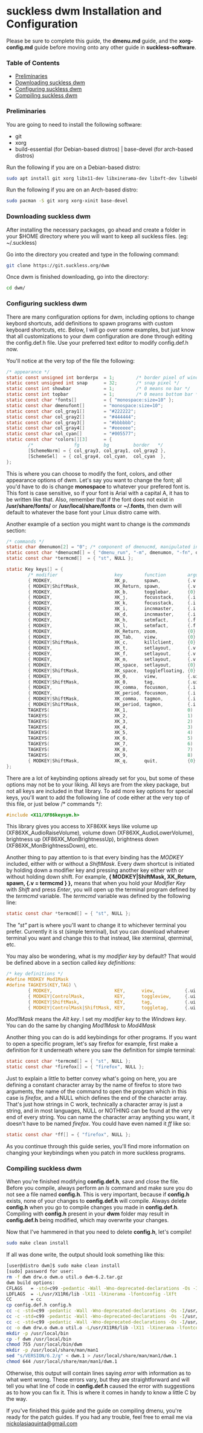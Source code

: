 # suckless dwm Installation and Configuration
Please be sure to complete this guide, the **dmenu.md** guide, and the **xorg-config.md** guide before moving onto any other guide in **suckless-software**.


### Table of Contents
 - [Preliminaries](#preliminaries)
 - [Downloading suckless dwm](#downloading-suckless-dwm)
 - [Configuring suckless dwm](#configuring-suckless-dwm)
 - [Compiling suckless dwm](#compiling-suckless-dwm)


### Preliminaries
You are going to need to install the following software:
 - git
 - xorg
 - build-essential (for Debian-based distros) | base-devel (for arch-based distros)

Run the following if you are on a Debian-based distro:
```bash
sudo apt install git xorg libx11-dev libxinerama-dev libxft-dev libwebkit2gtk-4.0-dev build-essential
```

Run the following if you are on an Arch-based distro:
```bash
sudo pacman -S git xorg xorg-xinit base-devel
```

### Downloading suckless dwm
After installing the necessary packages, go ahead and create a folder in your $HOME directory where you will want to keep all suckless files. (eg: ~/.suckless)

Go into the directory you created and type in the following command:
```bash
git clone https://git.suckless.org/dwm
```

Once dwm is finished downloading, go into the directory:
```bash
cd dwm/
```

### Configuring suckless dwm
There are many configuration options for dwm, including options to change keybord shortcuts, add definitions to spawn programs with custom keyboard shortcuts, etc. Below, I will go over some examples, but just know that all customizations to your dwm configuration are done through editing the config.def.h file. Use your preferred text editor to modify config.def.h now.

You'll notice at the very top of the file the following:
```c
/* appearance */
static const unsigned int borderpx  = 1;        /* border pixel of windows */
static const unsigned int snap      = 32;       /* snap pixel */
static const int showbar            = 1;        /* 0 means no bar */
static const int topbar             = 1;        /* 0 means bottom bar */
static const char *fonts[]          = { "monospace:size=10" };
static const char dmenufont[]       = "monospace:size=10";
static const char col_gray1[]       = "#222222";
static const char col_gray2[]       = "#444444";
static const char col_gray3[]       = "#bbbbbb";
static const char col_gray4[]       = "#eeeeee";
static const char col_cyan[]        = "#005577";
static const char *colors[][3]      = {
        /*               fg         bg         border   */
        [SchemeNorm] = { col_gray3, col_gray1, col_gray2 },
        [SchemeSel]  = { col_gray4, col_cyan,  col_cyan  },
};
```

This is where you can choose to modify the font, colors, and other appearance options of dwm. Let's say you want to change the font; all you'd have to do is change **monospace** to whatever your prefered font is. This font is case sensitive, so if your font is Arial with a capital A, it has to be written like that. Also, remember that if the font does not exist in **/usr/share/fonts/** or **/usr/local/share/fonts** or **~/.fonts**, then dwm will default to whatever the base font your Linux distro came with.

Another example of a section you might want to change is the *commands* section:
```c
/* commands */
static char dmenumon[2] = "0"; /* component of dmenucmd, manipulated in spawn() */
static const char *dmenucmd[] = { "dmenu_run", "-m", dmenumon, "-fn", dmenufont, "-nb", col_gray1, "-nf", col_gray3, "-sb", col_cyan, "-sf", col_gray4, NULL };
static const char *termcmd[]  = { "st", NULL };

static Key keys[] = {
        /* modifier                     key        function        argument */
        { MODKEY,                       XK_p,      spawn,          {.v = dmenucmd } },
        { MODKEY|ShiftMask,             XK_Return, spawn,          {.v = termcmd } },
        { MODKEY,                       XK_b,      togglebar,      {0} },
        { MODKEY,                       XK_j,      focusstack,     {.i = +1 } },
        { MODKEY,                       XK_k,      focusstack,     {.i = -1 } },
        { MODKEY,                       XK_i,      incnmaster,     {.i = +1 } },
        { MODKEY,                       XK_d,      incnmaster,     {.i = -1 } },
        { MODKEY,                       XK_h,      setmfact,       {.f = -0.05} },
        { MODKEY,                       XK_l,      setmfact,       {.f = +0.05} },
        { MODKEY,                       XK_Return, zoom,           {0} },
        { MODKEY,                       XK_Tab,    view,           {0} },
        { MODKEY|ShiftMask,             XK_c,      killclient,     {0} },
        { MODKEY,                       XK_t,      setlayout,      {.v = &layouts[0]} },
        { MODKEY,                       XK_f,      setlayout,      {.v = &layouts[1]} },
        { MODKEY,                       XK_m,      setlayout,      {.v = &layouts[2]} },
        { MODKEY,                       XK_space,  setlayout,      {0} },
        { MODKEY|ShiftMask,             XK_space,  togglefloating, {0} },
        { MODKEY,                       XK_0,      view,           {.ui = ~0 } },
        { MODKEY|ShiftMask,             XK_0,      tag,            {.ui = ~0 } },
        { MODKEY,                       XK_comma,  focusmon,       {.i = -1 } },
        { MODKEY,                       XK_period, focusmon,       {.i = +1 } },
        { MODKEY|ShiftMask,             XK_comma,  tagmon,         {.i = -1 } },
        { MODKEY|ShiftMask,             XK_period, tagmon,         {.i = +1 } },
        TAGKEYS(                        XK_1,                      0)
        TAGKEYS(                        XK_2,                      1)
        TAGKEYS(                        XK_3,                      2)
        TAGKEYS(                        XK_4,                      3)
        TAGKEYS(                        XK_5,                      4)
        TAGKEYS(                        XK_6,                      5)
        TAGKEYS(                        XK_7,                      6)
        TAGKEYS(                        XK_8,                      7)
        TAGKEYS(                        XK_9,                      8)
        { MODKEY|ShiftMask,             XK_q,      quit,           {0} },
};
```

There are a lot of keybinding options already set for you, but some of these options may not be to your liking. All keys are from the xkey package, but not all keys are included in that library. To add more key options for special keys, you'll want to add the following line of code either at the very top of this file, or just below /* commands */:
```c
#include <X11/XF86keysym.h>
```

This library gives you access to XF86XK keys like volume up (XF86XK_AudioRaiseVolume), volume down (XF86XK_AudioLowerVolume), brightness up (XF86XK_MonBrightnessUp), brightness down (XF86XK_MonBrightnessDown), etc.

Another thing to pay attention to is that every binding has the *MODKEY* included, either with or without a *ShiftMask*. Every dwm shortcut is initiated by holding down a modifier key and pressing another key either with or without holding down shift. For example, **{ MODKEY|ShiftMask, XK_Return, spawn, {.v = termcmd } },** means that when you hold your *Modifier Key* with *Shift* and press *Enter*, you will open up the terminal program defined by the *termcmd* variable. The *termcmd* variable was defined by the following line: 
```c
static const char *termcmd[] = { "st", NULL };
```

The *"st"* part is where you'll want to change it to whichever terminal you prefer. Currently it is st (simple temrinal), but you can download whatever terminal you want and change this to that instead, like xterminal, qterminal, etc.

You may also be wondering, what is my *modifier key* by default? That would be defined above in a section called *key definitions*:
```c
/* key definitions */
#define MODKEY Mod1Mask
#define TAGKEYS(KEY,TAG) \
        { MODKEY,                       KEY,      view,           {.ui = 1 << TAG} }, \
        { MODKEY|ControlMask,           KEY,      toggleview,     {.ui = 1 << TAG} }, \
        { MODKEY|ShiftMask,             KEY,      tag,            {.ui = 1 << TAG} }, \
        { MODKEY|ControlMask|ShiftMask, KEY,      toggletag,      {.ui = 1 << TAG} },
```

*Mod1Mask* means the *Alt key*. I set my *modifier key* to the *Windows key*. You can do the same by changing *Mod1Mask* to *Mod4Mask*

Another thing you can do is add keybindings for other programs. If you want to open a specific program, let's say firefox for example, first make a definition for it underneath where you saw the definition for simple terminal:
```c
static const char *termcmd[] = { "st", NULL };
static const char *firefox[] = { "firefox", NULL };
```

Just to explain a little to better convey what's going on here, you are defining a constant character array by the name of firefox to store two arguments, the name of the command to open the program which in this case is *firefox*, and a NULL which defines the end of the character array. That's just how strings in C work, technically a character array is just a string, and in most languages, NULL or NOTHING can be found at the very end of every string. You can name the character array anything you want, it doesn't have to be named *firefox*. You could have even named it *ff* like so:
```c
static const char *ff[] = { "firefox", NULL };
```

As you continue through this guide series, you'll find more information on changing your keybindings when you patch in more suckless programs.


### Compiling suckless dwm
When you're finished modifying **config.def.h**, save and close the file. Before you compile, always perform an *ls* command and make sure you do not see a file named **config.h**. This is very important, because if **config.h** exists, none of your changes to **config.def.h** will compile. Always delete **config.h** when you go to compile changes you made in **config.def.h**. Compiling with **config.h** present in your **dwm** folder may result in **config.def.h** being modified, which may overwrite your changes.

Now that I've hammered in that you need to delete **config.h**, let's compile!
```bash
sudo make clean install
```

If all was done write, the output should look something like this:
```bash
[user@distro dwm]$ sudo make clean install
[sudo] password for user: 
rm -f dwm drw.o dwm.o util.o dwm-6.2.tar.gz
dwm build options:
CFLAGS   = -std=c99 -pedantic -Wall -Wno-deprecated-declarations -Os -I/usr/X11R6/include -I/usr/include/freetype2 -D_DEFAULT_SOURCE -D_BSD_SOURCE -D_POSIX_C_SOURCE=200809L -DVERSION="6.2" -DXINERAMA
LDFLAGS  = -L/usr/X11R6/lib -lX11 -lXinerama -lfontconfig -lXft
CC       = cc
cp config.def.h config.h
cc -c -std=c99 -pedantic -Wall -Wno-deprecated-declarations -Os -I/usr/X11R6/include -I/usr/include/freetype2 -D_DEFAULT_SOURCE -D_BSD_SOURCE -D_POSIX_C_SOURCE=200809L -DVERSION=\"6.2\" -DXINERAMA drw.c
cc -c -std=c99 -pedantic -Wall -Wno-deprecated-declarations -Os -I/usr/X11R6/include -I/usr/include/freetype2 -D_DEFAULT_SOURCE -D_BSD_SOURCE -D_POSIX_C_SOURCE=200809L -DVERSION=\"6.2\" -DXINERAMA dwm.c
cc -c -std=c99 -pedantic -Wall -Wno-deprecated-declarations -Os -I/usr/X11R6/include -I/usr/include/freetype2 -D_DEFAULT_SOURCE -D_BSD_SOURCE -D_POSIX_C_SOURCE=200809L -DVERSION=\"6.2\" -DXINERAMA util.c
cc -o dwm drw.o dwm.o util.o -L/usr/X11R6/lib -lX11 -lXinerama -lfontconfig -lXft
mkdir -p /usr/local/bin
cp -f dwm /usr/local/bin
chmod 755 /usr/local/bin/dwm
mkdir -p /usr/local/share/man/man1
sed "s/VERSION/6.2/g" < dwm.1 > /usr/local/share/man/man1/dwm.1
chmod 644 /usr/local/share/man/man1/dwm.1
```

Otherwise, this output will contain lines saying *error* with information as to what went wrong. These errors vary, but they are straightforward and will tell you what line of code in **config.def.h** caused the error with suggestions as to how you can fix it. This is where it comes in handy to know a little C by the way.

If you've finished this guide and the guide on compiling dmenu, you're ready for the patch guides. If you had any trouble, feel free to email me via nickolasiaquinta@gmail.com
